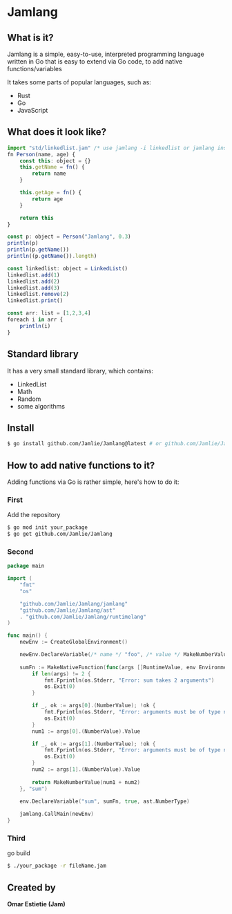# Jamlang

## What is it?
Jamlang is a simple, easy-to-use, interpreted programming language written in Go that is easy to extend via Go code, to add native functions/variables

It takes some parts of popular languages, such as:
* Rust
* Go
* JavaScript

## What does it look like?
```js
import "std/linkedlist.jam" /* use jamlang -i linkedlist or jamlang install linkedlist to get the linkedlist file */
fn Person(name, age) {
    const this: object = {}
    this.getName = fn() {
        return name
    }

    this.getAge = fn() {
        return age
    }

    return this
}

const p: object = Person("Jamlang", 0.3)
println(p)
println(p.getName())
println((p.getName()).length)

const linkedlist: object = LinkedList()
linkedlist.add(1)
linkedlist.add(2)
linkedlist.add(3)
linkedlist.remove(2)
linkedlist.print()

const arr: list = [1,2,3,4]
foreach i in arr {
    println(i)
}
```

## Standard library
It has a very small standard library, which contains:
* LinkedList
* Math
* Random
* some algorithms

## Install
```sh
$ go install github.com/Jamlie/Jamlang@latest # or github.com/Jamlie/Jamlang@v1.4.1
```

## How to add native functions to it?
Adding functions via Go is rather simple, here's how to do it:

### First
Add the repository
```bash
$ go mod init your_package
$ go get github.com/Jamlie/Jamlang
```

### Second
```go
package main

import (
    "fmt"
    "os"

    "github.com/Jamlie/Jamlang/jamlang"
    "github.com/Jamlie/Jamlang/ast"
    . "github.com/Jamlie/Jamlang/runtimelang"
)

func main() {
    newEnv := CreateGlobalEnvironment()

    newEnv.DeclareVariable(/* name */ "foo", /* value */ MakeNumberValue(69), /* is const */ true, /* type */ ast.NumberValue)
    
    sumFn := MakeNativeFunction(func(args []RuntimeValue, env Environment) RuntimeValue {
        if len(args) != 2 {
            fmt.Fprintln(os.Stderr, "Error: sum takes 2 arguments")
            os.Exit(0)
        }

        if _, ok := args[0].(NumberValue); !ok {
            fmt.Fprintln(os.Stderr, "Error: arguments must be of type number")
            os.Exit(0)
        }
        num1 := args[0].(NumberValue).Value

        if _, ok := args[1].(NumberValue); !ok {
            fmt.Fprintln(os.Stderr, "Error: arguments must be of type number")
            os.Exit(0)
        }
        num2 := args[1].(NumberValue).Value
        
        return MakeNumberValue(num1 + num2)
    }, "sum")

    env.DeclareVariable("sum", sumFn, true, ast.NumberType)
    
    jamlang.CallMain(newEnv)
}
```

### Third
go build

```bash
$ ./your_package -r fileName.jam
```

## Created by
**Omar Estietie (Jam)**
